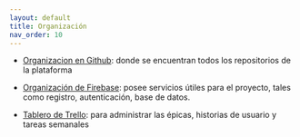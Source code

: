 ```yaml
---
layout: default
title: Organización
nav_order: 10
---
```



* [Organizacion en Github](https://github.com/taller2-grupo5-rostov-1c2022):
donde se encuentran todos los repositorios de la plataforma

* [Organización de Firebase](https://console.firebase.google.com/u/0/project/rostov-spotifiuby/overview):
posee servicios útiles para el proyecto, tales como registro, autenticación, base de datos.

* [Tablero de Trello](https://trello.com/b/Kjg4LeEq/spotifiuby):
para administrar las épicas, historias de usuario y tareas semanales